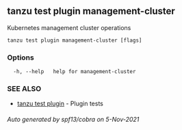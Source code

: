 ## tanzu test plugin management-cluster

Kubernetes management cluster operations

```
tanzu test plugin management-cluster [flags]
```

### Options

```
  -h, --help   help for management-cluster
```

### SEE ALSO

* [tanzu test plugin](tanzu_test_plugin.md)	 - Plugin tests

###### Auto generated by spf13/cobra on 5-Nov-2021
